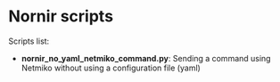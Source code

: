 # Nornir scripts

Scripts list:
- **nornir_no_yaml_netmiko_command.py**: Sending a command using Netmiko without using a configuration file (yaml)
